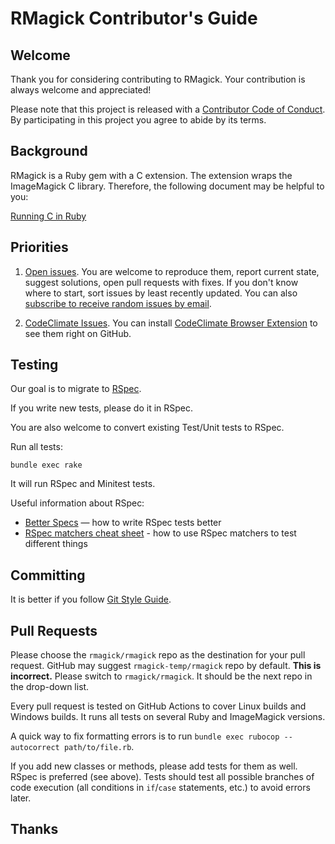 RMagick Contributor's Guide
===========================

Welcome
-------

Thank you for considering contributing to RMagick. Your contribution is always welcome and appreciated!

Please note that this project is released with a [Contributor Code of Conduct](CODE_OF_CONDUCT.md). By participating in this project you agree to abide by its terms.


Background
----------

RMagick is a Ruby gem with a C extension. The extension wraps the ImageMagick C library. Therefore, the following document may be helpful to you:

[Running C in Ruby](http://silverhammermba.github.io/emberb/extend/)


Priorities
----------

1.  [Open issues][open-issues]. You are welcome to reproduce them, report
  current state, suggest solutions, open pull requests with fixes. If you
  don't know where to start, sort issues by least recently updated. You can
  also [subscribe to receive random issues by email][codetriage].

2.  [CodeClimate Issues][codeclimate-issues]. You can install [CodeClimate
  Browser Extension][codeclimate-extension] to see them right on GitHub.


Testing
-------

Our goal is to migrate to [RSpec](http://rspec.info).

If you write new tests, please do it in RSpec.

You are also welcome to convert existing Test/Unit tests to RSpec.

Run all tests:

    bundle exec rake

It will run RSpec and Minitest tests.

Useful information about RSpec:
* [Better Specs](http://www.betterspecs.org/) — how to write RSpec tests better
* [RSpec matchers cheat sheet](http://cheatrags.com/rspec-matchers) - how to use RSpec matchers to test different things


Committing
----------

It is better if you follow [Git Style Guide](https://github.com/agis-/git-style-guide).


Pull Requests
-------------

Please choose the `rmagick/rmagick` repo as the destination for your pull
request. GitHub may suggest `rmagick-temp/rmagick` repo by default. **This is
incorrect.** Please switch to `rmagick/rmagick`. It should be the next repo in
the drop-down list.

Every pull request is tested on GitHub Actions to cover Linux builds and Windows builds.
It runs all tests on several Ruby and ImageMagick versions.

A quick way to fix formatting errors is to run `bundle exec rubocop --autocorrect path/to/file.rb`.

If you add new classes or methods, please add tests for them as well.
RSpec is preferred (see above).
Tests should test all possible branches of code execution (all conditions in `if`/`case` statements, etc.) to avoid errors later.

Thanks
------

[open-issues]: https://github.com/rmagick/rmagick/issues
[codetriage]: http://www.codetriage.com/rmagick/rmagick
[codeclimate-issues]: https://codeclimate.com/github/rmagick/rmagick/issues
[codeclimate-extension]: https://docs.codeclimate.com/docs/browser-extension
